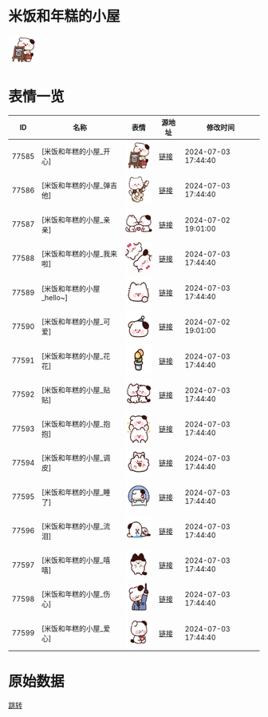 # 米饭和年糕的小屋

<img src="./cover.png" height="60" alt="cover" />

# 表情一览

|ID|名称|表情|源地址|修改时间|
|----|----|----|----|----|
|77585|[米饭和年糕的小屋_开心]|<img src="./pic/077585_%5B米饭和年糕的小屋_开心%5D.png" height="60" alt="开心"/>|[链接](https://i0.hdslb.com/bfs/garb/1b6bd0c4625235d7f1b53d4ba0ddf980fed5d7f1.png)|2024-07-03 17:44:40|
|77586|[米饭和年糕的小屋_弹吉他]|<img src="./pic/077586_%5B米饭和年糕的小屋_弹吉他%5D.png" height="60" alt="弹吉他"/>|[链接](https://i0.hdslb.com/bfs/garb/ffca35a76bb1e4ef38434c5178949d1d6ef525dc.png)|2024-07-03 17:44:40|
|77587|[米饭和年糕的小屋_亲亲]|<img src="./pic/077587_%5B米饭和年糕的小屋_亲亲%5D.png" height="60" alt="亲亲"/>|[链接](https://i0.hdslb.com/bfs/garb/a7c1d39fa4f829621f3fcec92b773481e6a618cd.png)|2024-07-02 19:01:00|
|77588|[米饭和年糕的小屋_我来啦]|<img src="./pic/077588_%5B米饭和年糕的小屋_我来啦%5D.png" height="60" alt="我来啦"/>|[链接](https://i0.hdslb.com/bfs/garb/20e66b760890f641ce4867dd341974ab8fbb7dc8.png)|2024-07-03 17:44:40|
|77589|[米饭和年糕的小屋_hello~]|<img src="./pic/077589_%5B米饭和年糕的小屋_hello~%5D.png" height="60" alt="hello~"/>|[链接](https://i0.hdslb.com/bfs/garb/e63f01480c7314370372a280b329f2f26652905f.png)|2024-07-03 17:44:40|
|77590|[米饭和年糕的小屋_可爱]|<img src="./pic/077590_%5B米饭和年糕的小屋_可爱%5D.png" height="60" alt="可爱"/>|[链接](https://i0.hdslb.com/bfs/garb/3ee0e8a45c54ac748275c96f04c8b23884b3983c.png)|2024-07-02 19:01:00|
|77591|[米饭和年糕的小屋_花花]|<img src="./pic/077591_%5B米饭和年糕的小屋_花花%5D.png" height="60" alt="花花"/>|[链接](https://i0.hdslb.com/bfs/garb/907b8fa6391c45105c933663719701548ae9be14.png)|2024-07-03 17:44:40|
|77592|[米饭和年糕的小屋_贴贴]|<img src="./pic/077592_%5B米饭和年糕的小屋_贴贴%5D.png" height="60" alt="贴贴"/>|[链接](https://i0.hdslb.com/bfs/garb/d90519e410829d3609b112593509e3139be50571.png)|2024-07-03 17:44:40|
|77593|[米饭和年糕的小屋_抱抱]|<img src="./pic/077593_%5B米饭和年糕的小屋_抱抱%5D.png" height="60" alt="抱抱"/>|[链接](https://i0.hdslb.com/bfs/garb/7d590e5641d32f456b2218d5fe69a0e3dc68103f.png)|2024-07-03 17:44:40|
|77594|[米饭和年糕的小屋_调皮]|<img src="./pic/077594_%5B米饭和年糕的小屋_调皮%5D.png" height="60" alt="调皮"/>|[链接](https://i0.hdslb.com/bfs/garb/fb0d100e5817cb190b709df12054017ef310a194.png)|2024-07-03 17:44:40|
|77595|[米饭和年糕的小屋_睡了]|<img src="./pic/077595_%5B米饭和年糕的小屋_睡了%5D.png" height="60" alt="睡了"/>|[链接](https://i0.hdslb.com/bfs/garb/7ed4e802cdf85249bea44ad871e9c82e86a40236.png)|2024-07-03 17:44:40|
|77596|[米饭和年糕的小屋_流泪]|<img src="./pic/077596_%5B米饭和年糕的小屋_流泪%5D.png" height="60" alt="流泪"/>|[链接](https://i0.hdslb.com/bfs/garb/1b5b3e418164719ac44d355d906b08f530b22f9d.png)|2024-07-03 17:44:40|
|77597|[米饭和年糕的小屋_嘻嘻]|<img src="./pic/077597_%5B米饭和年糕的小屋_嘻嘻%5D.png" height="60" alt="嘻嘻"/>|[链接](https://i0.hdslb.com/bfs/garb/d53b03eee2e879c4537d3b39d045fc8b4945be2e.png)|2024-07-03 17:44:40|
|77598|[米饭和年糕的小屋_伤心]|<img src="./pic/077598_%5B米饭和年糕的小屋_伤心%5D.png" height="60" alt="伤心"/>|[链接](https://i0.hdslb.com/bfs/garb/e3362349068158905a4e94b03868e97c8811424d.png)|2024-07-03 17:44:40|
|77599|[米饭和年糕的小屋_爱心]|<img src="./pic/077599_%5B米饭和年糕的小屋_爱心%5D.png" height="60" alt="爱心"/>|[链接](https://i0.hdslb.com/bfs/garb/2339805cf575422d189ef804457b52bd822edf6a.png)|2024-07-03 17:44:40|

# 原始数据

[跳转](./raw.json)

